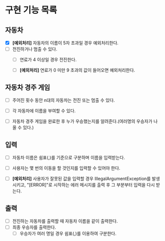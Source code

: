 # 구현 기능 목록

## 자동차
- [x] **[예외처리]** 자동차의 이름이 5자 초과일 경우 예외처리한다.
- [ ] 전진하거나 멈출 수 있다.
  - [ ] 연료가 4 이상일 경우 전진한다.
  - [ ] **[예외처리]** 연료가 0 미만 9 초과의 값이 들어오면 예외처리한다.


## 자동차 경주 게임
- [ ] 주어진 횟수 동안 n대의 자동차는 전진 또는 멈출 수 있다.
- [ ] 각 자동차에 이름을 부여할 수 있다. 
- [ ] 자동차 경주 게임을 완료한 후 누가 우승했는지를 알려준다.(여러명의 우승자가 나올 수 있다.)


## 입력
- [ ] 자동차 이름은 쉼표(,)를 기준으로 구분하며 이름을 입력받는다.
- [ ] 사용자는 몇 번의 이동을 할 것인지를 입력할 수 있어야 한다.
- [ ] **[예외처리]** 사용자가 잘못된 값을 입력할 경우 IllegalArgumentException를 발생시키고, "[ERROR]"로 시작하는 에러 메시지를 출력 후 그 부분부터 입력을 다시 받는다.


## 출력
- [ ] 전진하는 자동차를 출력할 때 자동차 이름을 같이 출력한다.
- [ ] 최종 우승자를 출력한다. 
  - [ ] 우승자가 여러 명일 경우 쉼표(,)를 이용하여 구분한다.
